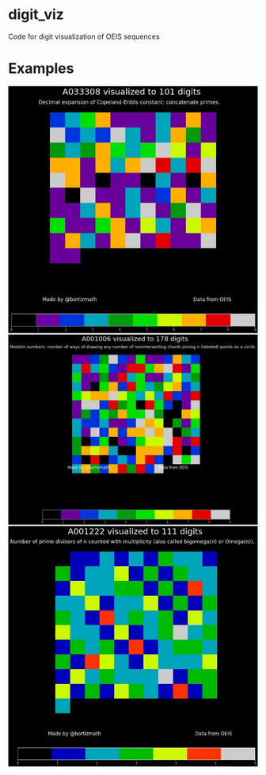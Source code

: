 # digit_viz
Code for digit visualization of OEIS sequences

# Examples

![example](https://github.com/thebooort/digit_viz/blob/master/examples/1.jpg)
![example](https://github.com/thebooort/digit_viz/blob/master/examples/3.jpg)
![example](https://github.com/thebooort/digit_viz/blob/master/examples/4.jpg)
